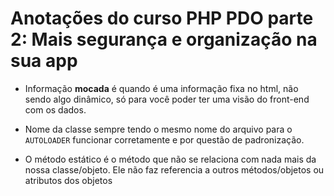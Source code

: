 # Anotações do curso PHP PDO parte 2: Mais segurança e organização na sua app

* Informação **mocada** é quando é uma informação fixa no html, não sendo algo dinâmico, só para você poder ter uma visão do front-end com os dados.

* Nome da classe sempre tendo o mesmo nome do arquivo para o `AUTOLOADER` funcionar corretamente e por questão de padronização.

* O método estático é o método que não se relaciona com nada mais da nossa classe/objeto. Ele não faz referencia a outros métodos/objetos ou atributos dos objetos
